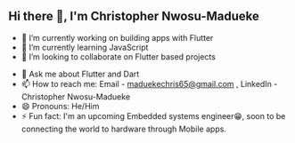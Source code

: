 ## Hi there 👋, I'm Christopher Nwosu-Madueke

<!--
**Lord-Chris/Lord-Chris** is a ✨ _special_ ✨ repository because its `README.md` (this file) appears on your GitHub profile.

Here are some ideas to get you started:
-->
- 🔭 I’m currently working on building apps with Flutter
- 🌱 I’m currently learning JavaScript
- 👯 I’m looking to collaborate on Flutter based projects
<!-- - 🤔 I’m looking for help with ... -->
- 💬 Ask me about Flutter and Dart
- 📫 How to reach me: Email - maduekechris65@gmail.com , LinkedIn - Christopher Nwosu-Madueke
- 😄 Pronouns: He/Him
- ⚡ Fun fact: I'm an upcoming Embedded systems engineer😁, soon to be connecting the world to hardware through Mobile apps.

    
